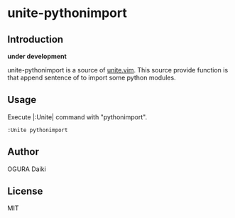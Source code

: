 
# unite-pythonimport

## Introduction

__under development__

unite-pythonimport is a source of [unite.vim](https://github.com/Shougo/unite.vim).
This source provide function is that append sentence of to import some python modules.


## Usage

Execute |:Unite| command with "pythonimport".

    :Unite pythonimport


## Author

OGURA Daiki

## License

MIT
